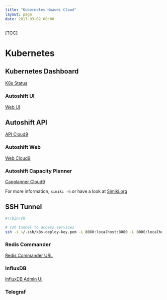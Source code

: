 ```yaml
---
title: "Kubernetes Huawei Cloud"  
layout: page  
date: 2017-03-02 00:00
---
```


[TOC]

# Kubernetes #


## Kubernetes Dashboard ##
[K8s Status](http://35.164.135.254:30557/#/workload?namespace=_all)

### Autoshift UI ###

[Web UI](http://35.164.135.254:30500/)

## Autoshift API  ##
[API Cloud9](http://35.164.135.254:30030/)

### Autoshift Web ###

[Web Cloud9](http://35.164.135.254:30030/)


### Autoshift Capacity Planner ###

[Capplanner Cloud9](http://35.164.135.254:30032/)



For more information, `simiki -h` or have a look at [Simiki.org](http://simiki.org)

## SSH Tunnel ##


```bash
#!/bin/sh

# ssh tunnel to access services
ssh -i ~/.ssh/k8s-deploy-key.pem -L 8080:localhost:8080 -L 8086:localhost:30086 -L 30081:localhost:30081 -L 6379:localhost:30379 -L 2181:localhost:30281 -L 9092:localhost:30092 ubuntu@35.164.135.254 -q -N

```


### Redis Commander ###
[Redis Commander URL](http://localhost:30081/)

### InfluxDB ###
[InfluxDB Admin UI](http://35.164.135.254:30035/)

### Telegraf ###
